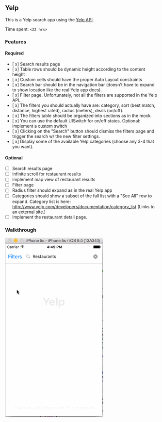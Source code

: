 ## Yelp

This is a Yelp search app using the [Yelp API](http://developer.rottentomatoes.com/docs/read/JSON).

Time spent: `<22 hrs>`

### Features

#### Required

- [ x] Search results page
- [ x] Table rows should be dynamic height according to the content height
- [ x] Custom cells should have the proper Auto Layout constraints
- [ x] Search bar should be in the navigation bar (doesn't have to expand to show location like the real Yelp app does).
- [ x] Filter page. Unfortunately, not all the filters are supported in the Yelp API.
- [ x] The filters you should actually have are: category, sort (best match, distance, highest rated), radius (meters), deals (on/off).
- [ x] The filters table should be organized into sections as in the mock.
- [ x] You can use the default UISwitch for on/off states. Optional: implement a custom switch
- [ x] Clicking on the "Search" button should dismiss the filters page and trigger the search w/ the new filter settings.
- [ x] Display some of the available Yelp categories (choose any 3-4 that you want).

#### Optional

- [ ] Search results page
- [ ] Infinite scroll for restaurant results
- [ ] Implement map view of restaurant results
- [ ] Filter page
- [ ] Radius filter should expand as in the real Yelp app
- [ ] Categories should show a subset of the full list with a "See All" row to expand. Category list is here: http://www.yelp.com/developers/documentation/category_list (Links to an external site.)
- [ ] Implement the restaurant detail page.

### Walkthrough

![Video Walkthrough](Yelp.gif)


